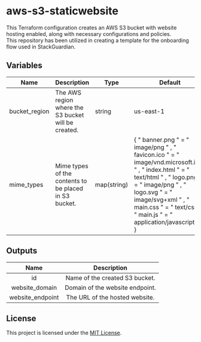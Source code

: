 

# aws-s3-staticwebsite

This Terraform configuration creates an AWS S3 bucket with website hosting enabled, along with necessary configurations and policies. </br>
This repository has been utilized in creating a template for the onboarding flow used in StackGuardian. 


## Variables

| Name          | Description                                           | Type        | Default                                                                                                                                                                                                                                                                                                                             | Required |
|---------------|-------------------------------------------------------|-------------|-------------------------------------------------------------------------------------------------------------------------------------------------------------------------------------------------------------------------------------------------------------------------------------------------------------------------------------|----------|
| bucket_region | The AWS region where the S3 bucket will be created.   | string      | us-east-1                                                                                                                                                                                                                                                                                                                           | Yes      |
| mime_types    | Mime types of the contents to be placed in S3 bucket. | map(string) | {      " banner.png "   =  " image/png " ,      " favicon.ico "  =  " image/vnd.microsoft.icon " ,      " index.html "   =  " text/html " ,      " logo.png "     =  " image/png " ,      " logo.svg "     =  " image/svg+xml " ,      " main.css "     =  " text/css " ,      " main.js "      =  " application/javascript " ,   } | Yes      |



## Outputs

| **Name** 	| **Description** 	|
|:---:	|:---:	|
| id 	| Name of the created S3 bucket. 	|
| website_domain 	| Domain of the website endpoint. 	|
| website_endpoint 	| The URL of the hosted website. 	|

## License

This project is licensed under the [MIT License](LICENSE).



